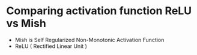 # Comparing activation function ReLU vs Mish

*  Mish is Self Regularized Non-Monotonic Activation Function
*  ReLU ( Rectified Linear Unit )

